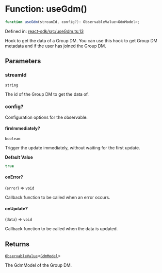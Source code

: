 # Function: useGdm()

```ts
function useGdm(streamId, config?): ObservableValue<GdmModel>;
```

Defined in: [react-sdk/src/useGdm.ts:13](https://github.com/towns-protocol/towns/blob/0db1fd0ac7258e8db8cedfb6183e8eade8284fa1/packages/react-sdk/src/useGdm.ts#L13)

Hook to get the data of a Group DM.
You can use this hook to get Group DM metadata and if the user has joined the Group DM.

## Parameters

### streamId

`string`

The id of the Group DM to get the data of.

### config?

Configuration options for the observable.

#### fireImmediately?

`boolean`

Trigger the update immediately, without waiting for the first update.

**Default Value**

```ts
true
```

#### onError?

(`error`) => `void`

Callback function to be called when an error occurs.

#### onUpdate?

(`data`) => `void`

Callback function to be called when the data is updated.

## Returns

[`ObservableValue`](../type-aliases/ObservableValue.md)\<[`GdmModel`](../../Towns-Protocol-SDK/interfaces/GdmModel.md)\>

The GdmModel of the Group DM.
